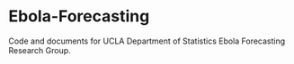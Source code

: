# Ebola-Forecasting
Code and documents for UCLA Department of Statistics Ebola Forecasting Research Group.
